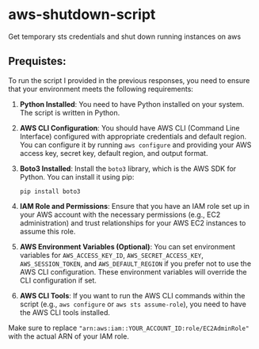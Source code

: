 # aws-shutdown-script
Get temporary sts credentials and shut down running instances on aws

## Prequistes: 

To run the script I provided in the previous responses, you need to ensure that your environment meets the following requirements:

1. **Python Installed**: You need to have Python installed on your system. The script is written in Python.

2. **AWS CLI Configuration**: You should have AWS CLI (Command Line Interface) configured with appropriate credentials and default region. You can configure it by running `aws configure` and providing your AWS access key, secret key, default region, and output format.

3. **Boto3 Installed**: Install the `boto3` library, which is the AWS SDK for Python. You can install it using pip:

   ```
   pip install boto3
   ```

4. **IAM Role and Permissions**: Ensure that you have an IAM role set up in your AWS account with the necessary permissions (e.g., EC2 administration) and trust relationships for your AWS EC2 instances to assume this role.

5. **AWS Environment Variables (Optional)**: You can set environment variables for `AWS_ACCESS_KEY_ID`, `AWS_SECRET_ACCESS_KEY`, `AWS_SESSION_TOKEN`, and `AWS_DEFAULT_REGION` if you prefer not to use the AWS CLI configuration. These environment variables will override the CLI configuration if set.

6. **AWS CLI Tools**: If you want to run the AWS CLI commands within the script (e.g., `aws configure` or `aws sts assume-role`), you need to have the AWS CLI tools installed.

Make sure to replace `"arn:aws:iam::YOUR_ACCOUNT_ID:role/EC2AdminRole"` with the actual ARN of your IAM role.
